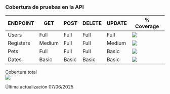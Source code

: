 ### Cobertura de pruebas en la API

| ENDPOINT   | GET    | POST   | DELETE   | UPDATE   | % Coverage                         |
|------------|--------|--------|----------|----------|------------------------------------|
| Users      | Full   | Full   | Full     | Full     | ![](https://geps.dev/progress/100) |
| Registers  | Medium | Full   | Full     | Medium   | ![](https://geps.dev/progress/75)  |
| Pets       | Full   | Full   | Full     | Basic    | ![](https://geps.dev/progress/81)  |
| Dates      | Basic  | Basic  | Basic    | Basic    | ![](https://geps.dev/progress/25)  |

Cobertura total  
![](https://geps.dev/progress/70)

Última actualización 07/06/2025
